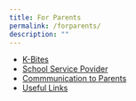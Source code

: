 ```yaml
---
title: For Parents
permalink: /forparents/
description: ""
---
```

<ul><li><a href="https://chijkellock.moe.edu.sg/kbites/">K-Bites</a></li>
	<li><a href="https://chijkellock.moe.edu.sg/about-us/school-information/school-service-providers/">School Service Povider</a></li>
	<li><a href="https://chijkellock.moe.edu.sg/for-parents/Communication-to-Parents/booklist/">Commmunication to Parents </a></li><a href="https://chijkellock.moe.edu.sg/for-parents/Communication-to-Parents/booklist/">
	</a><li><a href="https://chijkellock.moe.edu.sg/for-parents/Communication-to-Parents/booklist/"></a><a href="https://chijkellock.moe.edu.sg/for-parents/links/">Useful Links</a></li>
</ul>